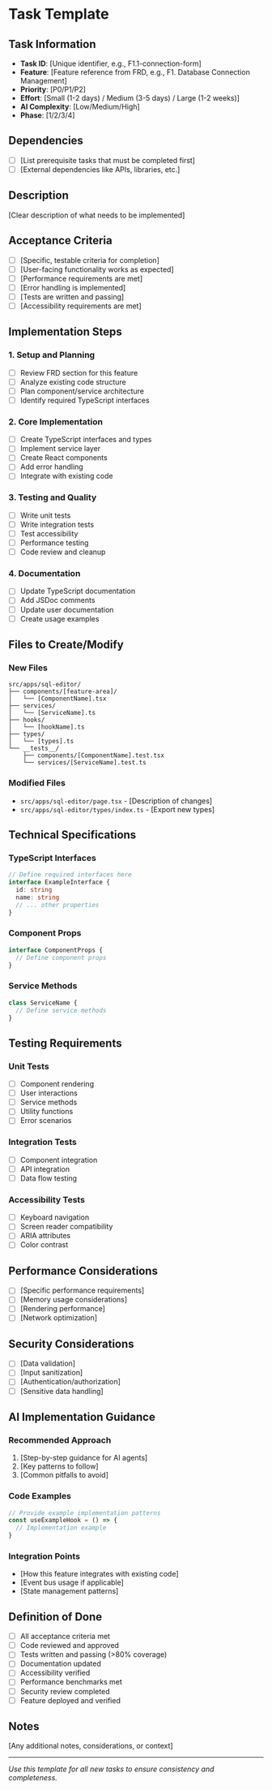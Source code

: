 # Task Template

## Task Information
- **Task ID**: [Unique identifier, e.g., F1.1-connection-form]
- **Feature**: [Feature reference from FRD, e.g., F1. Database Connection Management]
- **Priority**: [P0/P1/P2]
- **Effort**: [Small (1-2 days) / Medium (3-5 days) / Large (1-2 weeks)]
- **AI Complexity**: [Low/Medium/High]
- **Phase**: [1/2/3/4]

## Dependencies
- [ ] [List prerequisite tasks that must be completed first]
- [ ] [External dependencies like APIs, libraries, etc.]

## Description
[Clear description of what needs to be implemented]

## Acceptance Criteria
- [ ] [Specific, testable criteria for completion]
- [ ] [User-facing functionality works as expected]
- [ ] [Performance requirements are met]
- [ ] [Error handling is implemented]
- [ ] [Tests are written and passing]
- [ ] [Accessibility requirements are met]

## Implementation Steps

### 1. Setup and Planning
- [ ] Review FRD section for this feature
- [ ] Analyze existing code structure
- [ ] Plan component/service architecture
- [ ] Identify required TypeScript interfaces

### 2. Core Implementation
- [ ] Create TypeScript interfaces and types
- [ ] Implement service layer
- [ ] Create React components
- [ ] Add error handling
- [ ] Integrate with existing code

### 3. Testing and Quality
- [ ] Write unit tests
- [ ] Write integration tests
- [ ] Test accessibility
- [ ] Performance testing
- [ ] Code review and cleanup

### 4. Documentation
- [ ] Update TypeScript documentation
- [ ] Add JSDoc comments
- [ ] Update user documentation
- [ ] Create usage examples

## Files to Create/Modify

### New Files
```
src/apps/sql-editor/
├── components/[feature-area]/
│   └── [ComponentName].tsx
├── services/
│   └── [ServiceName].ts
├── hooks/
│   └── [hookName].ts
├── types/
│   └── [types].ts
└── __tests__/
    ├── components/[ComponentName].test.tsx
    └── services/[ServiceName].test.ts
```

### Modified Files
- `src/apps/sql-editor/page.tsx` - [Description of changes]
- `src/apps/sql-editor/types/index.ts` - [Export new types]

## Technical Specifications

### TypeScript Interfaces
```typescript
// Define required interfaces here
interface ExampleInterface {
  id: string
  name: string
  // ... other properties
}
```

### Component Props
```typescript
interface ComponentProps {
  // Define component props
}
```

### Service Methods
```typescript
class ServiceName {
  // Define service methods
}
```

## Testing Requirements

### Unit Tests
- [ ] Component rendering
- [ ] User interactions
- [ ] Service methods
- [ ] Utility functions
- [ ] Error scenarios

### Integration Tests
- [ ] Component integration
- [ ] API integration
- [ ] Data flow testing

### Accessibility Tests
- [ ] Keyboard navigation
- [ ] Screen reader compatibility
- [ ] ARIA attributes
- [ ] Color contrast

## Performance Considerations
- [ ] [Specific performance requirements]
- [ ] [Memory usage considerations]
- [ ] [Rendering performance]
- [ ] [Network optimization]

## Security Considerations
- [ ] [Data validation]
- [ ] [Input sanitization]
- [ ] [Authentication/authorization]
- [ ] [Sensitive data handling]

## AI Implementation Guidance

### Recommended Approach
1. [Step-by-step guidance for AI agents]
2. [Key patterns to follow]
3. [Common pitfalls to avoid]

### Code Examples
```typescript
// Provide example implementation patterns
const useExampleHook = () => {
  // Implementation example
}
```

### Integration Points
- [How this feature integrates with existing code]
- [Event bus usage if applicable]
- [State management patterns]

## Definition of Done
- [ ] All acceptance criteria met
- [ ] Code reviewed and approved
- [ ] Tests written and passing (>80% coverage)
- [ ] Documentation updated
- [ ] Accessibility verified
- [ ] Performance benchmarks met
- [ ] Security review completed
- [ ] Feature deployed and verified

## Notes
[Any additional notes, considerations, or context]

---

*Use this template for all new tasks to ensure consistency and completeness.*
